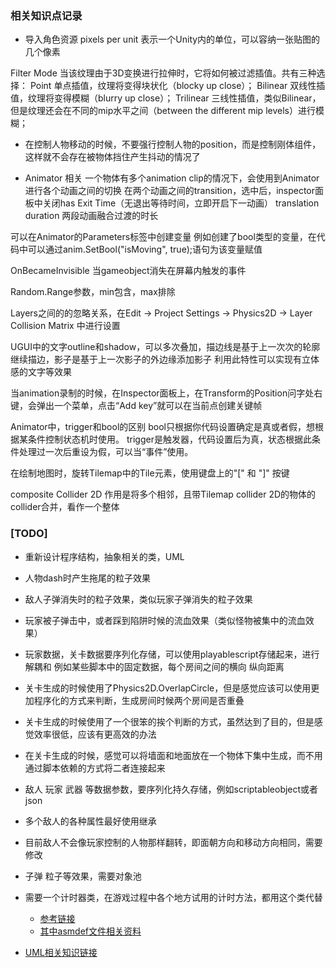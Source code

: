 ﻿### 相关知识点记录
- 导入角色资源
pixels per unit 表示一个Unity内的单位，可以容纳一张贴图的几个像素

Filter Mode 当该纹理由于3D变换进行拉伸时，它将如何被过滤插值。共有三种选择：
Point 单点插值，纹理将变得块状化（blocky up close）；
Bilinear 双线性插值，纹理将变得模糊（blurry up close）；
Trilinear 三线性插值，类似Bilinear，但是纹理还会在不同的mip水平之间（between the different mip levels）进行模糊；

- 在控制人物移动的时候，不要强行控制人物的position，而是控制刚体组件，这样就不会存在被物体挡住产生抖动的情况了

- Animator 相关
一个物体有多个animation clip的情况下，会使用到Animator进行各个动画之间的切换
在两个动画之间的transition，选中后，inspector面板中关闭has Exit Time（无退出等待时间，立即开启下一动画）
translation duration 两段动画融合过渡的时长

可以在Animator的Parameters标签中创建变量
例如创建了bool类型的变量，在代码中可以通过anim.SetBool("isMoving", true);语句为该变量赋值

OnBecameInvisible 当gameobject消失在屏幕内触发的事件

Random.Range参数，min包含，max排除

Layers之间的的忽略关系，在Edit -> Project Settings -> Physics2D -> Layer Collision Matrix 中进行设置

UGUI中的文字outline和shadow，可以多次叠加，描边线是基于上一次次的轮廓继续描边，影子是基于上一次影子的外边缘添加影子
利用此特性可以实现有立体感的文字等效果

当animation录制的时候，在Inspector面板上，在Transform的Position问字处右键，会弹出一个菜单，点击“Add key”就可以在当前点创建关键帧

Animator中，trigger和bool的区别
bool只根据你代码设置确定是真或者假，想根据某条件控制状态机时使用。
trigger是触发器，代码设置后为真，状态根据此条件处理过一次后重设为假，可以当“事件”使用。

在绘制地图时，旋转Tilemap中的Tile元素，使用键盘上的"[" 和 "]" 按键

composite Collider 2D 作用是将多个相邻，且带Tilemap collider 2D的物体的 collider合并，看作一个整体

### [TODO]
- 重新设计程序结构，抽象相关的类，UML

- 人物dash时产生拖尾的粒子效果

- 敌人子弹消失时的粒子效果，类似玩家子弹消失的粒子效果

- 玩家被子弹击中，或者踩到陷阱时候的流血效果（类似怪物被集中的流血效果）

- 玩家数据，关卡数据要序列化存储，可以使用playablescript存储起来，进行解耦和
例如某些脚本中的固定数据，每个房间之间的横向 纵向距离

- 关卡生成的时候使用了Physics2D.OverlapCircle，但是感觉应该可以使用更加程序化的方式来判断，生成房间时候两个房间是否重叠

- 关卡生成的时候使用了一个很笨的挨个判断的方式，虽然达到了目的，但是感觉效率很低，应该有更高效的办法

- 在关卡生成的时候，感觉可以将墙面和地面放在一个物体下集中生成，而不用通过脚本依赖的方式将二者连接起来

- 敌人 玩家 武器 等数据参数，要序列化持久存储，例如scriptableobject或者json

- 多个敌人的各种属性最好使用继承

- 目前敌人不会像玩家控制的人物那样翻转，即面朝方向和移动方向相同，需要修改

- 子弹 粒子等效果，需要对象池

- 需要一个计时器类，在游戏过程中各个地方试用的计时方法，都用这个类代替
	- [参考链接](https://github.com/akbiggs/UnityTimer)
	- [其中asmdef文件相关资料](https://blog.csdn.net/iningwei/article/details/91046449)

- [UML相关知识链接](https://www.bilibili.com/video/BV11b411c7hp)